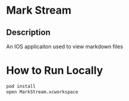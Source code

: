 # Mark Stream

## Description

An IOS applicaiton used to view markdown files

# How to Run Locally

```bash
pod install
open MarkStream.xcworkspace
```
